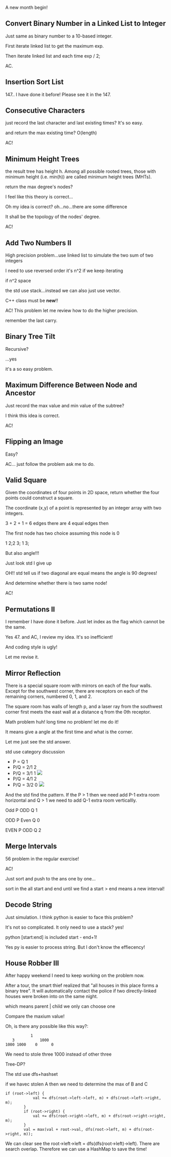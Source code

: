 A new month begin!

## Convert Binary Number in a Linked List to Integer

Just same as binary number to a 10-based integer.

First iterate linked list to get the maximum exp. 

Then iterate linked list and each time exp / 2;

AC.

## Insertion Sort List

147.. I have done it before! Please see it in the 147.

## Consecutive Characters

just record the last character and last existing times? It's so easy.


and return the max existing time? O(length)

AC!



## Minimum Height Trees

the result tree has height h. Among all possible rooted trees, those with minimum height (i.e. min(h))  are called minimum height trees (MHTs).

return the max degree's nodes?

I feel like this theory is correct...

Oh my idea is correct? oh...no...there are some difference

It shall be the topology of the nodes' degree.

AC!

## Add Two Numbers II

High precision problem...use linked list to simulate the two sum of two integers

I need to use reversed order it's n^2 if we keep iterating

if n^2 space 

the std use stack...instead we can also just use vector.

C++ class must be **new**!!

AC! This problem let me review how to do the higher precision.

remember the last carry. 

## Binary Tree Tilt

Recursive?

...yes

it's a so easy problem.

## Maximum Difference Between Node and Ancestor

Just record the max value and min value of the subtree?

I think this idea is correct.

AC!

## Flipping an Image

Easy?

AC... just follow the problem ask me to do.

## Valid Square

Given the coordinates of four points in 2D space, return whether the four points could construct a square.

The coordinate (x,y) of a point is represented by an integer array with two integers.

3 + 2 + 1 = 6 edges there are 4 equal edges then

The first node has two choice assuming this node is 0

1 2;2 3; 1 3;

But also angle!!!

Just look std I give up

OH!! std tell us if two diagonal are equal means the angle is 90 degrees!

And determine whether there is two same node!

AC!

## Permutations II

I remember I have done it before. Just let index as the flag which cannot be the same. 

Yes 47. and AC, I review my idea. It's so inefficient!

And coding style is ugly!

Let me revise it.



## Mirror Reflection

There is a special square room with mirrors on each of the four walls.  Except for the southwest corner, there are receptors on each of the remaining corners, numbered 0, 1, and 2.

The square room has walls of length p, and a laser ray from the southwest corner first meets the east wall at a distance q from the 0th receptor.

Math problem huh! long time no problem! let me do it!

It means give a angle at the first time and what is the corner. 

Let me just see the std answer.

std use category discussion

* P = Q 1
* P/Q = 2/1 2
* P/Q = 3/1 1
![](17_1.png)
* P/Q = 4/1 2
* P/Q = 3/2 0
![](17_2.png)

And the std find the pattern. If the P > 1 then we need add P-1 extra room horizontal and Q > 1 we need to add Q-1 extra room verticallly.

Odd P ODD Q 1

ODD P Even Q 0

EVEN P ODD Q 2


## Merge Intervals

56 problem in the regular exercise!

AC!

Just sort and push to the ans one by one...

sort in the all start and end until we find a start > end means a new interval!

## Decode String

Just simulation. I think python is easier to face this problem?

It's not so complicated. It only need to use a stack? yes!

python [start:end] is included start - end+1!

Yes py is easier to process string. But I don't know the effiecency!


## House Robber III

After happy weekend I need to keep working on the problem now.

 After a tour, the smart thief realized that "all houses in this place forms a binary tree". It will automatically contact the police if two directly-linked houses were broken into on the same night.

 which means parent | child we only can choose one 

 Compare the maxium value!

 Oh, is there any possible like this way?:
```
           1
   3           1000
1000 1000    0      0
```

We need to stole three 1000 instead of other three

Tree-DP?

The std use dfs+hashset

if we havec stolen A then we need to determine the max of B and C

```
if (root->left) {
            val += dfs(root->left->left, m) + dfs(root->left->right, m);
        }
        if (root->right) {
            val += dfs(root->right->left, m) + dfs(root->right->right, m);
        }
        val = max(val + root->val, dfs(root->left, m) + dfs(root->right, m));
```

We can clear see the root->left->left = dfs(dfs(root->left)->left). There are search overlap. Therefore we can use a HashMap to save the time!